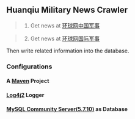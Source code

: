 ## Huanqiu Military News Crawler

> 1. Get news at [环球网中国军事](http://mil.huanqiu.com/china/)

> 2. Get news at [环球网国际军事](http://mil.huanqiu.com/world/)

Then write related information into the database.

### Configurations

#### A [Maven](https://maven.apache.org/) Project

#### [Log4j2](http://logging.apache.org/log4j/2.x/) Logger

#### [MySQL Community Server(5.7.10)](http://dev.mysql.com/downloads/mysql/) as Database


